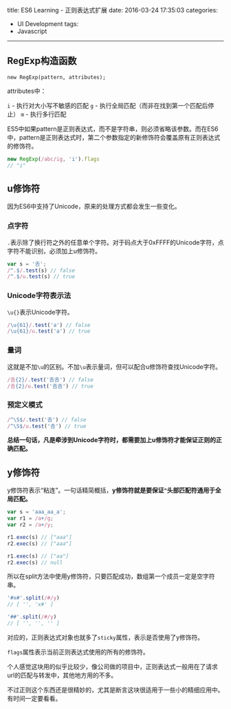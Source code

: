 title: ES6 Learning - 正则表达式扩展
date: 2016-03-24 17:35:03
categories:
- UI Development
tags:
- Javascript
---

## RegExp构造函数

    new RegExp(pattern, attributes);

attributes中：

`i` - 执行对大小写不敏感的匹配
`g` - 执行全局匹配（而非在找到第一个匹配后停止）
`m` - 执行多行匹配

ES5中如果pattern是正则表达式，而不是字符串，则必须省略该参数。而在ES6中，pattern是正则表达式时，第二个参数指定的新修饰符会覆盖原有正则表达式的修饰符。

```javascript
new RegExp(/abc/ig, 'i').flags
// "i"
```

<!--more-->

## u修饰符

因为ES6中支持了Unicode，原来的处理方式都会发生一些变化。

### 点字符

`.`表示除了换行符之外的任意单个字符。对于码点大于0xFFFF的Unicode字符，点字符不能识别，必须加上u修饰符。

```javascript
var s = '𠮷';
/^.$/.test(s) // false
/^.$/u.test(s) // true
```

### Unicode字符表示法

`\u{}`表示Unicode字符。

```javascript
/\u{61}/.test('a') // false
/\u{61}/u.test('a') // true
```

### 量词

这就是不加`\u`的区别。不加`\u`表示量词，但可以配合u修饰符查找Unicode字符。

```javascript
/𠮷{2}/.test('𠮷𠮷') // false
/𠮷{2}/u.test('𠮷𠮷') // true
```

### 预定义模式

```javascript
/^\S$/.test('𠮷') // false
/^\S$/u.test('𠮷') // true
```

__总结一句话，凡是牵涉到Unicode字符时，都需要加上u修饰符才能保证正则的正确匹配。__


## y修饰符

y修饰符表示“粘连”。一句话精简概括，__y修饰符就是要保证`^`头部匹配符通用于全局匹配。__

```javascript
var s = 'aaa_aa_a';
var r1 = /a+/g;
var r2 = /a+/y;

r1.exec(s) // ["aaa"]
r2.exec(s) // ["aaa"]

r1.exec(s) // ["aa"]
r2.exec(s) // null
```

所以在split方法中使用y修饰符，只要匹配成功，数组第一个成员一定是空字符串。

```javascript
'#x#'.split(/#/y)
// [ '', 'x#' ]

'##'.split(/#/y)
// [ '', '', '' ]
```

对应的，正则表达式对象也就多了`sticky`属性，表示是否使用了y修饰符。

`flags`属性表示当前正则表达式使用的所有的修饰符。

个人感觉这块用的似乎比较少，像公司做的项目中，正则表达式一般用在了请求url的匹配与转发中，其他地方用的不多。

不过正则这个东西还是很精妙的，尤其是断言这块很适用于一些小的精细应用中。有时间一定要看看。
